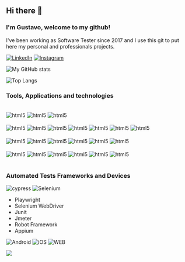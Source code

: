## Hi there 👾

### I'm Gustavo, welcome to my github!
I've been working as Software Tester since 2017 and I use this git to put here my personal and professionals projects.

[![LinkedIn](https://img.shields.io/badge/LinkedIn-0077B5?style=for-the-badge&logo=linkedin&logoColor=white)](https://www.linkedin.com/in/gustavo-dambroski )
[![Instagram](https://img.shields.io/badge/Instagram-E4405F?style=for-the-badge&logo=instagram&logoColor=white)](https://www.instagram.com/gusdambroski)

![My GitHub stats](https://github-readme-stats.vercel.app/api?username=DambroskiGustavo&show_icons=true&theme=white)

![Top Langs](https://github-readme-stats.vercel.app/api/top-langs/?username=DambroskiGustavo&layout=compact&theme=white)

### Tools, Applications and technologies
<div style="display: inline_block">
    <div style="display: inline_block"><br/>
    <img align="center" alt="html5" src="https://img.shields.io/badge/Eclipse-2C2255?style=for-the-badge&logo=eclipse&logoColor=white" />
    <img align="center" alt="html5"  src="https://img.shields.io/badge/Visual_Studio_Code-0078D4?style=for-the-badge&logo=visual%20studio%20code&logoColor=white" />    
    <img align="center" alt="html5"  src="https://img.shields.io/badge/Android_Studio-3DDC84?style=for-the-badge&logo=android-studio&logoColor=white" /> 
    </div>
    <br/>
    <img align="center" alt="html5" src="https://img.shields.io/badge/JavaScript-F7DF1E?style=for-the-badge&logo=javascript&logoColor=black" />
    <img align="center" alt="html5"  src="https://img.shields.io/badge/TypeScript-007ACC?style=for-the-badge&logo=typescript&logoColor=white" />
    <img align="center" alt="html5"  src="https://img.shields.io/badge/Java-ED8B00?style=for-the-badge&logo=openjdk&logoColor=white" />
    <img align="center" alt="html5"  src="https://img.shields.io/badge/PHP-777BB4?style=for-the-badge&logo=php&logoColor=white" />
    <img align="center" alt="html5"  src="https://img.shields.io/badge/React-20232A?style=for-the-badge&logo=react&logoColor=61DAFB" />
    <img align="center" alt="html5"  src="https://img.shields.io/badge/Node.js-43853D?style=for-the-badge&logo=node.js&logoColor=white" /> 
    <img align="center" alt="html5"  src="https://img.shields.io/badge/Angular-DD0031?style=for-the-badge&logo=angular&logoColor=white" />
    <br/><br/>
    <img align="center" alt="html5"  src="https://img.shields.io/badge/CSS-239120?&style=for-the-badge&logo=css3&logoColor=white" /> 
    <img align="center" alt="html5"  src="https://img.shields.io/badge/HTML-239120?style=for-the-badge&logo=html5&logoColor=white" />
    <img align="center" alt="html5"  src="https://img.shields.io/badge/Bootstrap-563D7C?style=for-the-badge&logo=bootstrap&logoColor=white" />
    <img align="center" alt="html5"  src="https://img.shields.io/badge/Oracle-F80000?style=for-the-badge&logo=Oracle&logoColor=white" />
    <img align="center" alt="html5"  src="https://img.shields.io/badge/PostgreSQL-316192?style=for-the-badge&logo=postgresql&logoColor=white" /> 
    <img align="center" alt="html5"  src="https://img.shields.io/badge/Microsoft_SQL_Server-CC2927?style=for-the-badge&logo=microsoft-sql-server&logoColor=white" />
    <br/><br/>
    <img align="center" alt="html5"  src="https://img.shields.io/badge/Jenkins-D24939?style=for-the-badge&logo=Jenkins&logoColor=white" />
    <img align="center" alt="html5"  src="https://img.shields.io/badge/circle%20ci-%23161616.svg?style=for-the-badge&logo=circleci&logoColor=white" />
    <img align="center" alt="html5"  src="https://img.shields.io/badge/docker-%230db7ed.svg?style=for-the-badge&logo=docker&logoColor=white" />
    <img align="center" alt="html5"  src="https://img.shields.io/badge/Jira-0052CC?style=for-the-badge&logo=Jira&logoColor=white" />
    <img align="center" alt="html5"  src="https://img.shields.io/badge/GIT-E44C30?style=for-the-badge&logo=git&logoColor=white" /> 
    <img align="center" alt="html5"  src="https://img.shields.io/badge/Trello-0052CC?style=for-the-badge&logo=trello&logoColor=white" />      
</div>
<br/>

### Automated Tests Frameworks and Devices
![cypress](https://img.shields.io/badge/-cypress-%23E5E5E5?style=for-the-badge&logo=cypress&logoColor=058a5e)
![Selenium](https://img.shields.io/badge/-selenium-%43B02A?style=for-the-badge&logo=selenium&logoColor=white)
* Playwright
* Selenium WebDriver
* Junit
* Jmeter
* Robot Framework
* Appium

![Android](https://img.shields.io/badge/Android-3DDC84?style=for-the-badge&logo=android&logoColor=white)
![iOS](https://img.shields.io/badge/iOS-000000?style=for-the-badge&logo=ios&logoColor=white)
![WEB](https://img.shields.io/badge/website-000000?style=for-the-badge&logo=About.me&logoColor=white)

![](https://komarev.com/ghpvc/?username=your-github-DambroskiGustavo)
